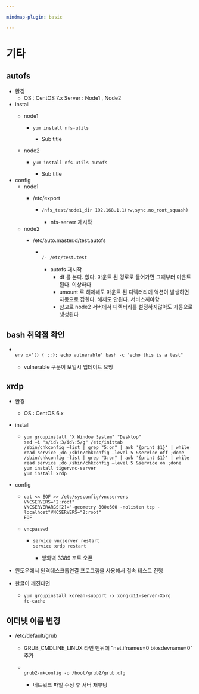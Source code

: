 ```yaml
---

mindmap-plugin: basic

---
```


# 기타

## autofs
- 환경
	- OS : CentOS 7.x
	Server : Node1 , Node2
- install
	- node1

		-
		  ```
		  yum install nfs-utils
		  ```

			- Sub title
	- node2

		-
		  ```
		  yum install nfs-utils autofs
		  ```

			- Sub title
- config
	- node1
		- /etc/export

			-
			  ```
			  /nfs_test/node1_dir 192.168.1.1(rw,sync,no_root_squash)
			  ```

				- nfs-server 재시작
	- node2
		- /etc/auto.master.d/test.autofs

			-
			  ```
			  
			  /- /etc/test.test
			  ```

				- autofs 재시작
					- df 를 본다. 없다. 마운트 된 경로로 들어가면 그때부터 마운트된다. 이상하다
					- umount 로 해제해도 마운트 된 디렉터리에 액션이 발생하면 자동으로 잡힌다. 해제도 안된다. 서비스꺼야함
					- 참고로 node2 서버에서 디렉터리를 설정하지않아도 자동으로 생성된다

## bash 취약점 확인

-
  ```
  
  env x='() { :;}; echo vulnerable' bash -c "echo this is a test"
  ```

	- vulnerable 구문이 보일시 업데이트 요망

## xrdp
- 환경
	- OS : CentOS 6.x
- install

	-
	  ```
	  yum groupinstall "X Window System" "Desktop"
	  sed –i "s/id\:3/id\:5/g" /etc/inittab
	  /sbin/chkconfig —list | grep "5:on" | awk '{print $1}' | while read service ;do /sbin/chkconfig —level 5 &service off ;done
	  /sbin/chkconfig —list | grep "3:on" | awk '{print $1}' | while read service ;do /sbin/chkconfig —level 5 &service on ;done
	  yum install tigervnc-server
	  yum install xrdp
	  ```

- config

	-
	  ```
	  cat << EOF >> /etc/sysconfig/vncservers
	  VNCSERVERS="2:root"
	  VNCSERVERARGS[2]="-geometry 800x600 -nolisten tcp -localhost"VNCSERVERS="2:root"
	  EOF
	  ```


	-
	  ```
	  vncpasswd
	  ```


		-
		  ```
		  service vncserver restart
		  service xrdp restart
		  ```

			- 방화벽 3389 포트 오픈
- 윈도우에서 원격데스크톱연결 프로그램을 사용해서 접속 테스트 진행
- 한글이 깨진다면

	-
	  ```
	  yum groupinstall korean-support -x xorg-x11-server-Xorg
	  fc-cache
	  ```


## 이더넷 이름 변경
- /etc/default/grub
	- GRUB_CMDLINE_LINUX 라인 맨뒤에 "net.ifnames=0 biosdevname=0" 추가

	-
	  ```
	  
	  grub2-mkconfig -o /boot/grub2/grub.cfg
	  ```

		- 네트워크 파일 수정 후 서버 재부팅
